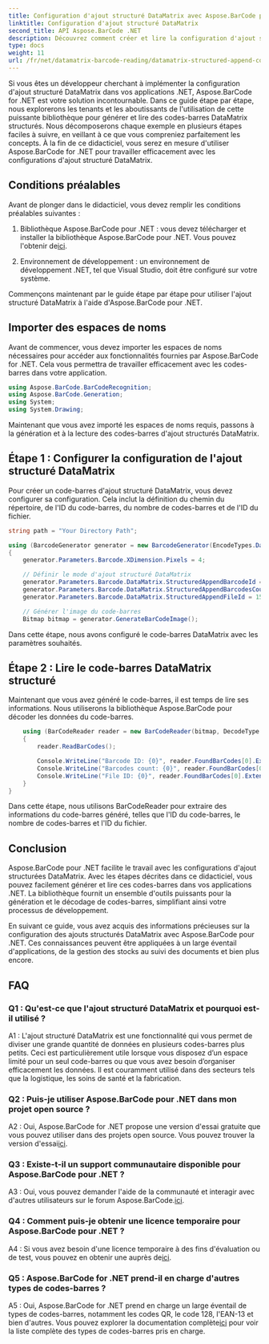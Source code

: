```yaml
---
title: Configuration d'ajout structuré DataMatrix avec Aspose.BarCode pour .NET
linktitle: Configuration d'ajout structuré DataMatrix
second_title: API Aspose.BarCode .NET
description: Découvrez comment créer et lire la configuration d'ajout structuré DataMatrix dans .NET à l'aide d'Aspose.BarCode pour une organisation des données à haute efficacité.
type: docs
weight: 11
url: /fr/net/datamatrix-barcode-reading/datamatrix-structured-append-configuration/
---
```

Si vous êtes un développeur cherchant à implémenter la configuration d'ajout structuré DataMatrix dans vos applications .NET, Aspose.BarCode for .NET est votre solution incontournable. Dans ce guide étape par étape, nous explorerons les tenants et les aboutissants de l'utilisation de cette puissante bibliothèque pour générer et lire des codes-barres DataMatrix structurés. Nous décomposerons chaque exemple en plusieurs étapes faciles à suivre, en veillant à ce que vous compreniez parfaitement les concepts. À la fin de ce didacticiel, vous serez en mesure d'utiliser Aspose.BarCode for .NET pour travailler efficacement avec les configurations d'ajout structuré DataMatrix.

## Conditions préalables

Avant de plonger dans le didacticiel, vous devez remplir les conditions préalables suivantes :

1.  Bibliothèque Aspose.BarCode pour .NET : vous devez télécharger et installer la bibliothèque Aspose.BarCode pour .NET. Vous pouvez l'obtenir de[ici](https://releases.aspose.com/barcode/net/).

2. Environnement de développement : un environnement de développement .NET, tel que Visual Studio, doit être configuré sur votre système.

Commençons maintenant par le guide étape par étape pour utiliser l'ajout structuré DataMatrix à l'aide d'Aspose.BarCode pour .NET.

## Importer des espaces de noms

Avant de commencer, vous devez importer les espaces de noms nécessaires pour accéder aux fonctionnalités fournies par Aspose.BarCode for .NET. Cela vous permettra de travailler efficacement avec les codes-barres dans votre application.

```csharp
using Aspose.BarCode.BarCodeRecognition;
using Aspose.BarCode.Generation;
using System;
using System.Drawing;
```

Maintenant que vous avez importé les espaces de noms requis, passons à la génération et à la lecture des codes-barres d'ajout structurés DataMatrix.


## Étape 1 : Configurer la configuration de l'ajout structuré DataMatrix

Pour créer un code-barres d'ajout structuré DataMatrix, vous devez configurer sa configuration. Cela inclut la définition du chemin du répertoire, de l'ID du code-barres, du nombre de codes-barres et de l'ID du fichier.

```csharp
string path = "Your Directory Path";

using (BarcodeGenerator generator = new BarcodeGenerator(EncodeTypes.DataMatrix, "Aspose"))
{
    generator.Parameters.Barcode.XDimension.Pixels = 4;

    // Définir le mode d'ajout structuré DataMatrix
    generator.Parameters.Barcode.DataMatrix.StructuredAppendBarcodeId = 3;
    generator.Parameters.Barcode.DataMatrix.StructuredAppendBarcodesCount = 5;
    generator.Parameters.Barcode.DataMatrix.StructuredAppendFileId = 150;

    // Générer l'image du code-barres
    Bitmap bitmap = generator.GenerateBarCodeImage();
```

Dans cette étape, nous avons configuré le code-barres DataMatrix avec les paramètres souhaités.

## Étape 2 : Lire le code-barres DataMatrix structuré

Maintenant que vous avez généré le code-barres, il est temps de lire ses informations. Nous utiliserons la bibliothèque Aspose.BarCode pour décoder les données du code-barres.

```csharp
    using (BarCodeReader reader = new BarCodeReader(bitmap, DecodeType.DataMatrix))
    {
        reader.ReadBarCodes();

        Console.WriteLine("Barcode ID: {0}", reader.FoundBarCodes[0].Extended.DataMatrix.StructuredAppendBarcodeId);
        Console.WriteLine("Barcodes count: {0}", reader.FoundBarCodes[0].Extended.DataMatrix.StructuredAppendBarcodesCount);
        Console.WriteLine("File ID: {0}", reader.FoundBarCodes[0].Extended.DataMatrix.StructuredAppendFileId);
    }
}
```

Dans cette étape, nous utilisons BarCodeReader pour extraire des informations du code-barres généré, telles que l'ID du code-barres, le nombre de codes-barres et l'ID du fichier.

## Conclusion

Aspose.BarCode pour .NET facilite le travail avec les configurations d'ajout structurées DataMatrix. Avec les étapes décrites dans ce didacticiel, vous pouvez facilement générer et lire ces codes-barres dans vos applications .NET. La bibliothèque fournit un ensemble d'outils puissants pour la génération et le décodage de codes-barres, simplifiant ainsi votre processus de développement.

En suivant ce guide, vous avez acquis des informations précieuses sur la configuration des ajouts structurés DataMatrix avec Aspose.BarCode pour .NET. Ces connaissances peuvent être appliquées à un large éventail d'applications, de la gestion des stocks au suivi des documents et bien plus encore.

## FAQ

### Q1 : Qu'est-ce que l'ajout structuré DataMatrix et pourquoi est-il utilisé ?

A1 : L'ajout structuré DataMatrix est une fonctionnalité qui vous permet de diviser une grande quantité de données en plusieurs codes-barres plus petits. Ceci est particulièrement utile lorsque vous disposez d’un espace limité pour un seul code-barres ou que vous avez besoin d’organiser efficacement les données. Il est couramment utilisé dans des secteurs tels que la logistique, les soins de santé et la fabrication.

### Q2 : Puis-je utiliser Aspose.BarCode pour .NET dans mon projet open source ?

 A2 : Oui, Aspose.BarCode for .NET propose une version d'essai gratuite que vous pouvez utiliser dans des projets open source. Vous pouvez trouver la version d'essai[ici](https://releases.aspose.com/).

### Q3 : Existe-t-il un support communautaire disponible pour Aspose.BarCode pour .NET ?

 A3 : Oui, vous pouvez demander l'aide de la communauté et interagir avec d'autres utilisateurs sur le forum Aspose.BarCode.[ici](https://forum.aspose.com/c/barcode/13).

### Q4 : Comment puis-je obtenir une licence temporaire pour Aspose.BarCode pour .NET ?

 A4 : Si vous avez besoin d'une licence temporaire à des fins d'évaluation ou de test, vous pouvez en obtenir une auprès de[ici](https://purchase.aspose.com/temporary-license/).

### Q5 : Aspose.BarCode for .NET prend-il en charge d'autres types de codes-barres ?

 A5 : Oui, Aspose.BarCode for .NET prend en charge un large éventail de types de codes-barres, notamment les codes QR, le code 128, l'EAN-13 et bien d'autres. Vous pouvez explorer la documentation complète[ici](https://reference.aspose.com/barcode/net/) pour voir la liste complète des types de codes-barres pris en charge.